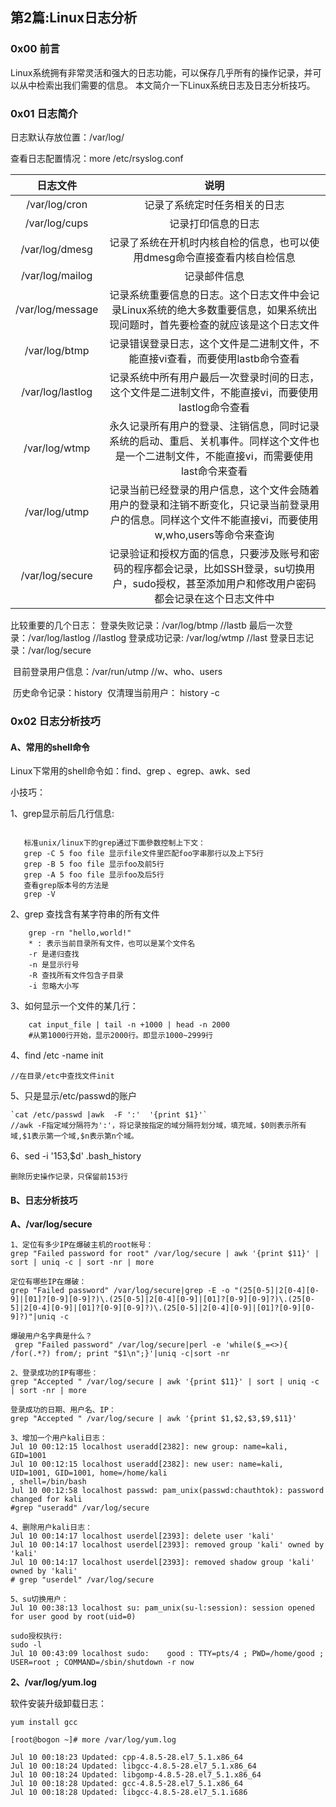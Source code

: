 ## 第2篇:Linux日志分析

### 0x00 前言

Linux系统拥有非常灵活和强大的日志功能，可以保存几乎所有的操作记录，并可以从中检索出我们需要的信息。 本文简介一下Linux系统日志及日志分析技巧。

### 0x01 日志简介

日志默认存放位置：/var/log/

查看日志配置情况：more /etc/rsyslog.conf

|   日志文件    |             说明             |
| :-----------: | :--------------------------: |
| /var/log/cron | 记录了系统定时任务相关的日志 |
| /var/log/cups |      记录打印信息的日志      |
| /var/log/dmesg |      记录了系统在开机时内核自检的信息，也可以使用dmesg命令直接查看内核自检信息      |
| /var/log/mailog |      记录邮件信息    |
| /var/log/message |      记录系统重要信息的日志。这个日志文件中会记录Linux系统的绝大多数重要信息，如果系统出现问题时，首先要检查的就应该是这个日志文件   |
| /var/log/btmp |     记录错误登录日志，这个文件是二进制文件，不能直接vi查看，而要使用lastb命令查看      |
| /var/log/lastlog |      记录系统中所有用户最后一次登录时间的日志，这个文件是二进制文件，不能直接vi，而要使用lastlog命令查看      |
| /var/log/wtmp |      永久记录所有用户的登录、注销信息，同时记录系统的启动、重启、关机事件。同样这个文件也是一个二进制文件，不能直接vi，而需要使用last命令来查看    |
| /var/log/utmp |      记录当前已经登录的用户信息，这个文件会随着用户的登录和注销不断变化，只记录当前登录用户的信息。同样这个文件不能直接vi，而要使用w,who,users等命令来查询    |
| /var/log/secure |      记录验证和授权方面的信息，只要涉及账号和密码的程序都会记录，比如SSH登录，su切换用户，sudo授权，甚至添加用户和修改用户密码都会记录在这个日志文件中      |

比较重要的几个日志：
	登录失败记录：/var/log/btmp     //lastb
	最后一次登录：/var/log/lastlog  //lastlog
	登录成功记录: /var/log/wtmp     //last
	登录日志记录：/var/log/secure   

​	目前登录用户信息：/var/run/utmp  //w、who、users

​	历史命令记录：history
​	仅清理当前用户： history -c


### 0x02 日志分析技巧

#### A、常用的shell命令

Linux下常用的shell命令如：find、grep 、egrep、awk、sed

小技巧：

1、grep显示前后几行信息:

```

​	标准unix/linux下的grep通过下面參数控制上下文：
​	grep -C 5 foo file 显示file文件里匹配foo字串那行以及上下5行
​	grep -B 5 foo file 显示foo及前5行
​	grep -A 5 foo file 显示foo及后5行
​	查看grep版本号的方法是
​	grep -V
```

2、grep 查找含有某字符串的所有文件

```
	grep -rn "hello,world!" 
	* : 表示当前目录所有文件，也可以是某个文件名
	-r 是递归查找
	-n 是显示行号
	-R 查找所有文件包含子目录
	-i 忽略大小写
```

3、如何显示一个文件的某几行：

```
	cat input_file | tail -n +1000 | head -n 2000
	#从第1000行开始，显示2000行。即显示1000~2999行
```


4、find /etc -name init 

	//在目录/etc中查找文件init

5、只是显示/etc/passwd的账户

	`cat /etc/passwd |awk  -F ':'  '{print $1}'`  
	//awk -F指定域分隔符为':'，将记录按指定的域分隔符划分域，填充域，​$0则表示所有域,$1表示第一个域,​$n表示第n个域。

6、sed -i '153,$d' .bash_history

	删除历史操作记录，只保留前153行

#### B、日志分析技巧


**A、/var/log/secure**

~~~
1、定位有多少IP在爆破主机的root帐号：    
grep "Failed password for root" /var/log/secure | awk '{print $11}' | sort | uniq -c | sort -nr | more

定位有哪些IP在爆破：
grep "Failed password" /var/log/secure|grep -E -o "(25[0-5]|2[0-4][0-9]|[01]?[0-9][0-9]?)\.(25[0-5]|2[0-4][0-9]|[01]?[0-9][0-9]?)\.(25[0-5]|2[0-4][0-9]|[01]?[0-9][0-9]?)\.(25[0-5]|2[0-4][0-9]|[01]?[0-9][0-9]?)"|uniq -c

爆破用户名字典是什么？
 grep "Failed password" /var/log/secure|perl -e 'while($_=<>){ /for(.*?) from/; print "$1\n";}'|uniq -c|sort -nr
 
2、登录成功的IP有哪些： 	
grep "Accepted " /var/log/secure | awk '{print $11}' | sort | uniq -c | sort -nr | more

登录成功的日期、用户名、IP：
grep "Accepted " /var/log/secure | awk '{print $1,$2,$3,$9,$11}' 

3、增加一个用户kali日志：
Jul 10 00:12:15 localhost useradd[2382]: new group: name=kali, GID=1001
Jul 10 00:12:15 localhost useradd[2382]: new user: name=kali, UID=1001, GID=1001, home=/home/kali
, shell=/bin/bash
Jul 10 00:12:58 localhost passwd: pam_unix(passwd:chauthtok): password changed for kali
#grep "useradd" /var/log/secure 

4、删除用户kali日志：
Jul 10 00:14:17 localhost userdel[2393]: delete user 'kali'
Jul 10 00:14:17 localhost userdel[2393]: removed group 'kali' owned by 'kali'
Jul 10 00:14:17 localhost userdel[2393]: removed shadow group 'kali' owned by 'kali'
# grep "userdel" /var/log/secure

5、su切换用户：
Jul 10 00:38:13 localhost su: pam_unix(su-l:session): session opened for user good by root(uid=0)

sudo授权执行:
sudo -l
Jul 10 00:43:09 localhost sudo:    good : TTY=pts/4 ; PWD=/home/good ; USER=root ; COMMAND=/sbin/shutdown -r now
~~~

**2、/var/log/yum.log**

软件安装升级卸载日志：

~~~yum install gcc
yum install gcc

[root@bogon ~]# more /var/log/yum.log

Jul 10 00:18:23 Updated: cpp-4.8.5-28.el7_5.1.x86_64
Jul 10 00:18:24 Updated: libgcc-4.8.5-28.el7_5.1.x86_64
Jul 10 00:18:24 Updated: libgomp-4.8.5-28.el7_5.1.x86_64
Jul 10 00:18:28 Updated: gcc-4.8.5-28.el7_5.1.x86_64
Jul 10 00:18:28 Updated: libgcc-4.8.5-28.el7_5.1.i686
~~~

